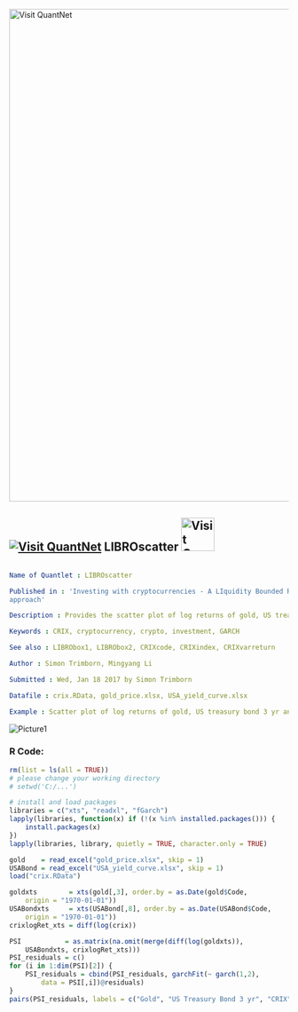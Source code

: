 
[<img src="https://github.com/QuantLet/Styleguide-and-FAQ/blob/master/pictures/banner.png" width="888" alt="Visit QuantNet">](http://quantlet.de/)

## [<img src="https://github.com/QuantLet/Styleguide-and-FAQ/blob/master/pictures/qloqo.png" alt="Visit QuantNet">](http://quantlet.de/) **LIBROscatter** [<img src="https://github.com/QuantLet/Styleguide-and-FAQ/blob/master/pictures/QN2.png" width="60" alt="Visit QuantNet 2.0">](http://quantlet.de/)

```yaml

Name of Quantlet : LIBROscatter

Published in : 'Investing with cryptocurrencies - A LIquidity Bounded Risk-return Optimization
approach'

Description : Provides the scatter plot of log returns of gold, US treasury bond 3 yr and CRIX.

Keywords : CRIX, cryptocurrency, crypto, investment, GARCH

See also : LIBRObox1, LIBRObox2, CRIXcode, CRIXindex, CRIXvarreturn

Author : Simon Trimborn, Mingyang Li

Submitted : Wed, Jan 18 2017 by Simon Trimborn

Datafile : crix.RData, gold_price.xlsx, USA_yield_curve.xlsx

Example : Scatter plot of log returns of gold, US treasury bond 3 yr and CRIX.

```

![Picture1](LIBROscatter.png)


### R Code:
```r
rm(list = ls(all = TRUE))
# please change your working directory 
# setwd('C:/...')

# install and load packages
libraries = c("xts", "readxl", "fGarch")
lapply(libraries, function(x) if (!(x %in% installed.packages())) {
    install.packages(x)
})
lapply(libraries, library, quietly = TRUE, character.only = TRUE)

gold    = read_excel("gold_price.xlsx", skip = 1)
USABond = read_excel("USA_yield_curve.xlsx", skip = 1)
load("crix.RData")

goldxts        = xts(gold[,3], order.by = as.Date(gold$Code, 
    origin = "1970-01-01"))
USABondxts     = xts(USABond[,8], order.by = as.Date(USABond$Code, 
    origin = "1970-01-01"))
crixlogRet_xts = diff(log(crix))

PSI           = as.matrix(na.omit(merge(diff(log(goldxts)), 
    USABondxts, crixlogRet_xts)))
PSI_residuals = c()
for (i in 1:dim(PSI)[2]) {
    PSI_residuals = cbind(PSI_residuals, garchFit(~ garch(1,2), 
        data = PSI[,i])@residuals)
}
pairs(PSI_residuals, labels = c("Gold", "US Treasury Bond 3 yr", "CRIX"))

```
